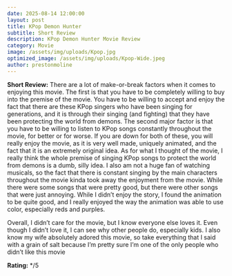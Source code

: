 ```yaml
---
date: 2025-08-14 12:00:00
layout: post
title: KPop Demon Hunter
subtitle: Short Review
description: KPop Demon Hunter Movie Review
category: Movie
image: /assets/img/uploads/Kpop.jpg
optimized_image: /assets/img/uploads/Kpop-Wide.jpeg
author: prestonmoline
---
```


**Short Review:**
There are a lot of make-or-break factors when it comes to enjoying this movie. The first is that you have to be completely willing to buy into the premise of the movie. You have to be willing to accept and enjoy the fact that there are these KPop singers who have been singing for generations, and it is through their singing (and fighting) that they have been protecting the world from demons. The second major factor is that you have to be willing to listen to KPop songs constantly throughout the movie, for better or for worse. If you are down for both of these, you will really enjoy the movie, as it is very well made, uniquely animated, and the fact that it is an extremely original idea. As for what I thought of the movie, I really think the whole premise of singing KPop songs to protect the world from demons is a dumb, silly idea. I also am not a huge fan of watching musicals, so the fact that there is constant singing by the main characters throughout the movie kinda took away the enjoyment from the movie. While there were some songs that were pretty good, but there were other songs that were just annoying. While I didn’t enjoy the story, I found the animation to be quite good, and I really enjoyed the way the animation was able to use color, especially reds and purples.

Overall, I didn’t care for the movie, but I know everyone else loves it. Even though I didn’t love it, I can see why other people do, especially kids. I also know my wife absolutely adored this movie, so take everything that I said with a grain of salt because I’m pretty sure I’m one of the only people who didn’t like this movie


**Rating:**
*/5


